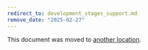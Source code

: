 ```yaml
---
redirect_to: development_stages_support.md
remove_date: "2025-02-27"
---
```


<!-- markdownlint-disable -->
<!-- vale off -->

This document was moved to [another location](development_stages_support.md).

<!-- This redirect file can be deleted after 2025-02-27. -->
<!-- Redirects that point to other docs in the same project expire in three months. -->
<!-- Redirects that point to docs in a different project or site (for example, link is not relative and starts with `https:`) expire in one year. -->
<!-- Before deletion, see: https://docs.gitlab.com/ee/development/documentation/redirects.html -->
